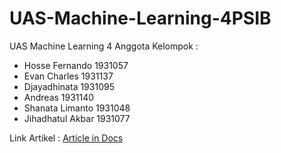 # UAS-Machine-Learning-4PSIB
UAS Machine Learning 4
Anggota Kelompok :
* Hosse Fernando 1931057
* Evan Charles 1931137
* Djayadhinata 1931095
* Andreas 1931140
* Shanata Limanto 1931048
* Jihadhatul Akbar 1931077

Link Artikel : [Article in Docs](https://docs.google.com/document/d/1_0j9FKcCfKHm06oeE0cYBgGxk5uYLsCRP2C3VbAib5w/edit?usp=sharing)
